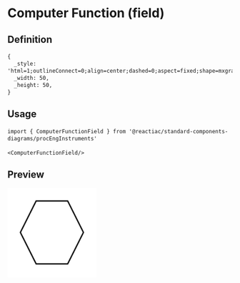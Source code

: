 # Computer Function (field)

## Definition

```
{
  _style: 'html=1;outlineConnect=0;align=center;dashed=0;aspect=fixed;shape=mxgraph.pid2inst.compFunc;mounting=field',
  _width: 50,
  _height: 50,
}
```

## Usage

```
import { ComputerFunctionField } from '@reactiac/standard-components-diagrams/procEngInstruments'

<ComputerFunctionField/>
```

## Preview

<img src="./computer-function-field.png" width="200"/>
